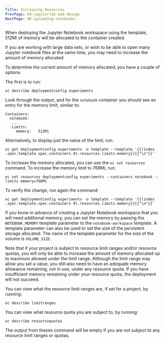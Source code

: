```yaml
---
Title: Increasing Resources
PrevPage: 04-jupyterlab-web-design
NextPage: 06-uploading-notebooks
---
```


When deploying the Jupyter Notebook workspace using the template, 512Mi of memory will be allocated to the container created.

If you are working with large data sets, or wish to be able to open many Jupyter notebook files at the same time, you may need to increase the amount of memory allocated.

To determine the current amount of memory allocated, you have a couple of options.

The first is to run:

```execute
oc describe deploymentconfig experiments
```

Look through the output, and for the `notebook` container you should see an entry for the memory limit, similar to:

```
Containers:
  notebook:
   ...
   Limits:
     memory:   512Mi
```

Alternatively, to display just the value of the limit, run:

```execute
oc get deploymentconfig experiments -o template --template '{{(index .spec.template.spec.containers 0).resources.limits.memory}}{{"\n"}}'
```

To increase the memory allocated, you can use the `oc set resources` command. To increase the memory limit to 768Mi, run:

```execute
oc set resources deploymentconfig experiments --containers notebook --limits memory=768Mi
```

To verify the change, run again the command:

```execute
oc get deploymentconfig experiments -o template --template '{{(index .spec.template.spec.containers 0).resources.limits.memory}}{{"\n"}}'
```

If you know in advance of creating a Jupyter Notebook workspace that you will need additional memory, you can set the memory by passing the `NOTEBOOK_MEMORY` template parameter to the `notebook-workspace` template. A template parameter can also be used to set the size of the persistent storage allocated. The name of the template parameter for the size of the volume is `VOLUME_SIZE`.

Note that if your project is subject to resource limit ranges and/or resource quotas, you will only be able to increase the amount of memory allocated up to maximum allowed under the limit range. Although the limit range may allow you set a value, you still also need to have an adequate memory allowance remaining, not in use, under any resource quota. If you have insufficient memory remaining under your resource quota, the deployment will not succeed.

You can view what the resource limit ranges are, if set for a project, by running:

```execute
oc describe limitranges
```

You can view what resource quota you are subject to, by running:

```execute
oc describe resourcequotas
```

The output from theses command will be empty if you are not subject to any resource limit ranges or quotas.
